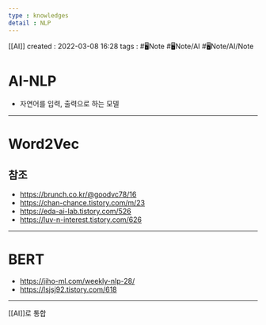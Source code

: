 ```yaml
---
type : knowledges
detail : NLP
---
```


[[AI]]
created : 2022-03-08 16:28
tags : #🖥️Note #🖥️Note/AI #🖥️Note/AI/Note 

# AI-NLP
- 자연어를 입력, 출력으로 하는 모델

---
# Word2Vec

## 참조
- https://brunch.co.kr/@goodvc78/16
- https://chan-chance.tistory.com/m/23
- https://eda-ai-lab.tistory.com/526
- https://luv-n-interest.tistory.com/626

---
# BERT
- https://jiho-ml.com/weekly-nlp-28/
- https://lsjsj92.tistory.com/618

---
[[AI]]로 통합